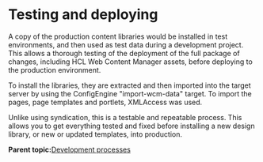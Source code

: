 # Testing and deploying

A copy of the production content libraries would be installed in test environments, and then used as test data during a development project. This allows a thorough testing of the deployment of the full package of changes, including HCL Web Content Manager assets, before deploying to the production environment.

To install the libraries, they are extracted and then imported into the target server by using the ConfigEngine "import-wcm-data" target. To import the pages, page templates and portlets, XMLAccess was used.

Unlike using syndication, this is a testable and repeatable process. This allows you to get everything tested and fixed before installing a new design library, or new or updated templates, into production.

**Parent topic:**[Development processes](../ctc/ctc_deploy_dev.md)

